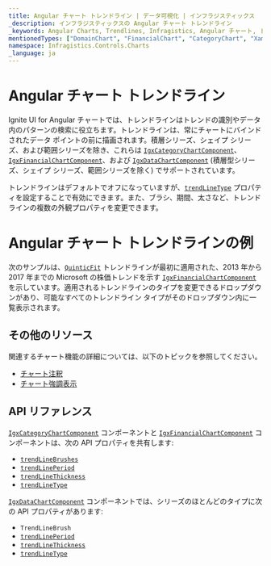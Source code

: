 ```yaml
---
title: Angular チャート トレンドライン | データ可視化 | インフラジスティックス
_description: インフラジスティックスの Angular チャート トレンドライン
_keywords: Angular Charts, Trendlines, Infragistics, Angular チャート, トレンドライン, インフラジスティックス
mentionedTypes: ["DomainChart", "FinancialChart", "CategoryChart", "XamDataChart", "TrendLineType"]
namespace: Infragistics.Controls.Charts
_language: ja
---
```


# Angular チャート トレンドライン

Ignite UI for Angular チャートでは、トレンドラインはトレンドの識別やデータ内のパターンの検索に役立ちます。トレンドラインは、常にチャートにバインドされたデータ ポイントの前に描画されます。積層シリーズ、シェイプ シリーズ、および範囲シリーズを除き、これらは [`IgxCategoryChartComponent`]({environment:dvApiBaseUrl}/products/ignite-ui-angular/api/docs/typescript/latest/classes/igxcategorychartcomponent.html)、[`IgxFinancialChartComponent`]({environment:dvApiBaseUrl}/products/ignite-ui-angular/api/docs/typescript/latest/classes/igxfinancialchartcomponent.html)、および [`IgxDataChartComponent`]({environment:dvApiBaseUrl}/products/ignite-ui-angular/api/docs/typescript/latest/classes/igxdatachartcomponent.html) (積層型シリーズ、シェイプ シリーズ、範囲シリーズを除く) でサポートされています。

トレンドラインはデフォルトでオフになっていますが、[`trendLineType`]({environment:dvApiBaseUrl}/products/ignite-ui-angular/api/docs/typescript/latest/classes/igxdomainchartcomponent.html#trendlinetype) プロパティを設定することで有効にできます。また、ブラシ、期間、太さなど、トレンドラインの複数の外観プロパティを変更できます。

# Angular チャート トレンドラインの例

次のサンプルは、[`QuinticFit`]({environment:dvApiBaseUrl}/products/ignite-ui-angular/api/docs/typescript/latest/enums/trendlinetype.html#quinticfit) トレンドラインが最初に適用された、2013 年から 2017 年までの Microsoft の株価トレンドを示す [`IgxFinancialChartComponent`]({environment:dvApiBaseUrl}/products/ignite-ui-angular/api/docs/typescript/latest/classes/igxfinancialchartcomponent.html) を示しています。適用されるトレンドラインのタイプを変更できるドロップダウンがあり、可能なすべてのトレンドライン タイプがそのドロップダウン内に一覧表示されます。

<code-view style="height: 500px" alt="Angular トレンドラインの例"
           data-demos-base-url="{environment:dvDemosBaseUrl}"
                    iframe-src="{environment:dvDemosBaseUrl}/charts/financial-chart/trendlines"
                                                 github-src="charts/financial-chart/trendlines">
</code-view>


<div class="divider--half"></div>

## その他のリソース

関連するチャート機能の詳細については、以下のトピックを参照してください。

*   [チャート注釈](chart-annotations.md)
*   [チャート強調表示](chart-highlighting.md)

## API リファレンス

[`IgxCategoryChartComponent`]({environment:dvApiBaseUrl}/products/ignite-ui-angular/api/docs/typescript/latest/classes/igxcategorychartcomponent.html) コンポーネントと [`IgxFinancialChartComponent`]({environment:dvApiBaseUrl}/products/ignite-ui-angular/api/docs/typescript/latest/classes/igxfinancialchartcomponent.html) コンポーネントは、次の API プロパティを共有します:

*   [`trendLineBrushes`]({environment:dvApiBaseUrl}/products/ignite-ui-angular/api/docs/typescript/latest/classes/igxdomainchartcomponent.html#trendlinebrushes)
*   [`trendLinePeriod`]({environment:dvApiBaseUrl}/products/ignite-ui-angular/api/docs/typescript/latest/classes/igxdomainchartcomponent.html#trendlineperiod)
*   [`trendLineThickness`]({environment:dvApiBaseUrl}/products/ignite-ui-angular/api/docs/typescript/latest/classes/igxdomainchartcomponent.html#trendlinethickness)
*   [`trendLineType`]({environment:dvApiBaseUrl}/products/ignite-ui-angular/api/docs/typescript/latest/classes/igxdomainchartcomponent.html#trendlinetype)

[`IgxDataChartComponent`]({environment:dvApiBaseUrl}/products/ignite-ui-angular/api/docs/typescript/latest/classes/igxdatachartcomponent.html) コンポーネントでは、シリーズのほとんどのタイプに次の API プロパティがあります:

*   `TrendLineBrush`
*   [`trendLinePeriod`]({environment:dvApiBaseUrl}/products/ignite-ui-angular/api/docs/typescript/latest/classes/igxdomainchartcomponent.html#trendlineperiod)
*   [`trendLineThickness`]({environment:dvApiBaseUrl}/products/ignite-ui-angular/api/docs/typescript/latest/classes/igxdomainchartcomponent.html#trendlinethickness)
*   [`trendLineType`]({environment:dvApiBaseUrl}/products/ignite-ui-angular/api/docs/typescript/latest/classes/igxdomainchartcomponent.html#trendlinetype)
